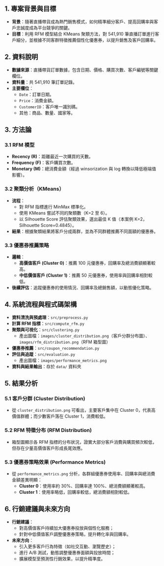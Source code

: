 ## 1. 專案背景與目標
- **背景**：隨著直播帶貨成為熱門銷售模式，如何精準細分客戶、提高回購率與客戶忠誠度成為平台競爭的關鍵。
- **目標**：利用 RFM 模型結合 KMeans 聚類方法，對 541,910 筆直播訂單進行客戶細分，並根據不同客群特徵推薦個性化優惠券，以提升銷售及客戶回購率。

## 2. 資料說明
- **數據來源**：直播帶貨訂單數據，包含日期、價格、購買次數、客戶編號等關鍵欄位。
- **資料量**：共 541,910 筆訂單記錄。
- **主要欄位**：
  - `Date`：訂單日期。
  - `Price`：消費金額。
  - `CustomerID`：客戶唯一識別碼。
  - 其他：商品、數量、國家等。

## 3. 方法論
### 3.1 RFM 模型
- **Recency (R)**：距離最近一次購買的天數。
- **Frequency (F)**：客戶購買次數。
- **Monetary (M)**：總消費金額（經過 winsorization 與 log 轉換以降低極端值影響）。

### 3.2 聚類分析（KMeans）
- **流程**：
  - 對 RFM 指標進行 MinMax 標準化。
  - 使用 KMeans 嘗試不同的聚類數（K=2 至 6）。
  - 以 Silhouette Score 評估聚類效果，選出最佳 K 值（本案例 K=2，Silhouette Score=0.4845）。
- **結果**：根據聚類結果將客戶分成兩群，並為不同群體推薦不同面額的優惠券。

### 3.3 優惠券推薦策略
- **邏輯**：
  - **高價值客戶 (Cluster 0)**：推薦 100 元優惠券，回購率及總消費額顯著較高。
  - **中低價值客戶 (Cluster 1)**：推薦 50 元優惠券，使用率與回購率相對較低。
- **後續評估**：追蹤優惠券的使用情況、回購率及總銷售額，以動態優化策略。

## 4. 系統流程與程式碼架構
- **資料清洗與預處理**：`src/preprocess.py`
- **計算 RFM 指標**：`src/compute_rfm.py`
- **聚類與可視化**：`src/clustering.py`
  - 產出圖檔：`images/cluster_distribution.png`（客戶分群分布圖）、`images/rfm_distribution.png`（RFM 箱型圖）
- **優惠券推薦**：`src/coupon_recommendation.py`
- **評估與追蹤**：`src/evaluation.py`
  - 產出圖檔：`images/performance_metrics.png`
- **資料與結果輸出**：存於 `data/` 資料夾

## 5. 結果分析
### 5.1 客戶分群 (Cluster Distribution)
- 從 `cluster_distribution.png` 可看出，主要客戶集中在 Cluster 0，代表高價值群體；而少數客戶落在 Cluster 1，消費較低。
  
### 5.2 RFM 特徵分布 (RFM Distribution)
- 箱型圖顯示各 RFM 指標的分布狀況，證實大部分客戶消費與購買頻次較低，但存在少量高價值客戶形成長尾效應。

### 5.3 優惠券策略效果 (Performance Metrics)
- 從 `performance_metrics.png` 分析，各群組優惠券使用率、回購率與總消費金額差異明顯：
  - **Cluster 0**：使用率約 30%、回購率達 100%、總消費額顯著較高。
  - **Cluster 1**：使用率略低，回購率較低，總消費額相對較低。
  
## 6. 行銷建議與未來方向
- **行銷建議**：
  - 對高價值客戶持續加大優惠券投放與個性化服務；
  - 針對中低價值客戶調整優惠券策略，提升轉化率與回購率。
- **未來方向**：
  - 引入更多客戶行為特徵（如社交互動、瀏覽歷史）；
  - 進行 A/B 測試，動態調整優惠券面額與投放時間；
  - 擴展模型至預測性行銷效果，以提升精準度。
